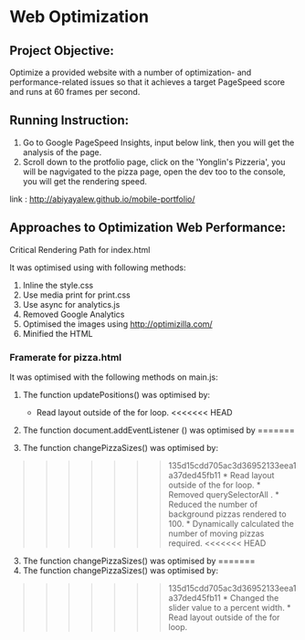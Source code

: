 # Web Optimization

## Project Objective:

 Optimize a provided website with a number of optimization- and performance-related issues so that it achieves a target PageSpeed score and runs at 60 frames per second.

## Running Instruction: 
 
 1.	Go to Google PageSpeed Insights, input below link, then you will get the analysis of the page.
 2.	Scroll down to the protfolio page, click on the 'Yonglin's Pizzeria', you will be nagvigated to the pizza page, open the dev too to the console, you will get the rendering speed.

 link :  http://abiyayalew.github.io/mobile-portfolio/

## Approaches to Optimization Web Performance:

Critical Rendering Path for index.html

It was optimised using with following methods:

1. Inline the style.css 
2. Use media print for print.css
3. Use async for analytics.js
3. Removed Google Analytics
4. Optimised the images using  http://optimizilla.com/
5. Minified the HTML

### Framerate for pizza.html 

It was optimised with the following methods on main.js:

1. The function updatePositions() was optimised by: 
      * Read layout outside of the for loop.
<<<<<<< HEAD

2. The function document.addEventListener () was optimised by 
=======
2. The function changePizzaSizes() was optimised by:
>>>>>>> 135d15cdd705ac3d36952133eea1a37ded45fb11
      * Read layout outside of the for loop.
      * Removed querySelectorAll .
      * Reduced the number of background pizzas rendered to 100.
      * Dynamically calculated the number of moving pizzas required.
<<<<<<< HEAD

3. The function changePizzaSizes() was optimised by 
=======
3. The function changePizzaSizes() was optimised by: 
>>>>>>> 135d15cdd705ac3d36952133eea1a37ded45fb11
      * Changed the slider value to a percent width.
      * Read layout outside of the for loop.






